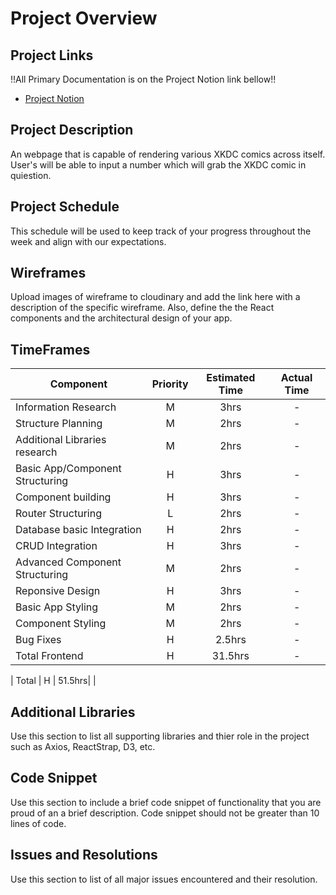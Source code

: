 # Project Overview

## Project Links
!!All Primary Documentation is on the Project Notion link bellow!!


- [Project Notion](https://www.notion.so/FRIZZY-Inc-39ef0fa68a7747da86cc497b05a13d33)


## Project Description

An webpage that is capable of rendering various XKDC comics across itself. User's will be able to input a number which will grab the XKDC comic in quiestion. 



## Project Schedule

This schedule will be used to keep track of your progress throughout the week and align with our expectations.  





## Wireframes

Upload images of wireframe to cloudinary and add the link here with a description of the specific wireframe. Also, define the the React components and the architectural design of your app.





## TimeFrames

| Component | Priority | Estimated Time | Actual Time |
| --- | :---: |  :---: | :---: |
| Information Research | M | 3hrs|-| 
| Structure Planning | M | 2hrs|-| 
| Additional Libraries research| M | 2hrs|-| 
| Basic App/Component Structuring| H | 3hrs|-| 
| Component building| H | 3hrs|-|  
| Router Structuring | L | 2hrs|-|  
| Database basic Integration | H | 2hrs|-| 
| CRUD Integration| H | 3hrs|-| 
| Advanced Component Structuring| M | 2hrs|-|   
| Reponsive Design| H | 3hrs|-| 
| Basic App Styling| M | 2hrs|-| 
| Component Styling| M | 2hrs|-| 
| Bug Fixes | H | 2.5hrs|-| 
| Total Frontend | H | 31.5hrs|-|  

| Total | H | 51.5hrs|  | 

## Additional Libraries
 Use this section to list all supporting libraries and thier role in the project such as Axios, ReactStrap, D3, etc. 



## Code Snippet

Use this section to include a brief code snippet of functionality that you are proud of an a brief description.  Code snippet should not be greater than 10 lines of code. 



## Issues and Resolutions
 Use this section to list of all major issues encountered and their resolution.

#### 





